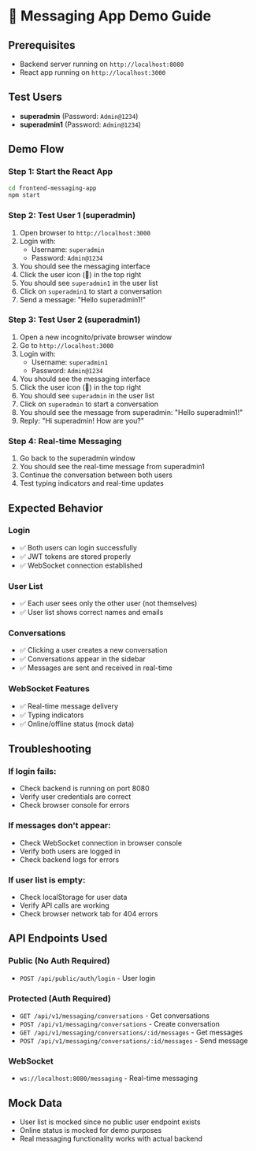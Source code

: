 # 🚀 Messaging App Demo Guide

## Prerequisites
- Backend server running on `http://localhost:8080`
- React app running on `http://localhost:3000`

## Test Users
- **superadmin** (Password: `Admin@1234`)
- **superadmin1** (Password: `Admin@1234`)

## Demo Flow

### Step 1: Start the React App
```bash
cd frontend-messaging-app
npm start
```

### Step 2: Test User 1 (superadmin)
1. Open browser to `http://localhost:3000`
2. Login with:
   - Username: `superadmin`
   - Password: `Admin@1234`
3. You should see the messaging interface
4. Click the user icon (👤) in the top right
5. You should see `superadmin1` in the user list
6. Click on `superadmin1` to start a conversation
7. Send a message: "Hello superadmin1!"

### Step 3: Test User 2 (superadmin1)
1. Open a new incognito/private browser window
2. Go to `http://localhost:3000`
3. Login with:
   - Username: `superadmin1`
   - Password: `Admin@1234`
4. You should see the messaging interface
5. Click the user icon (👤) in the top right
6. You should see `superadmin` in the user list
7. Click on `superadmin` to start a conversation
8. You should see the message from superadmin: "Hello superadmin1!"
9. Reply: "Hi superadmin! How are you?"

### Step 4: Real-time Messaging
1. Go back to the superadmin window
2. You should see the real-time message from superadmin1
3. Continue the conversation between both users
4. Test typing indicators and real-time updates

## Expected Behavior

### Login
- ✅ Both users can login successfully
- ✅ JWT tokens are stored properly
- ✅ WebSocket connection established

### User List
- ✅ Each user sees only the other user (not themselves)
- ✅ User list shows correct names and emails

### Conversations
- ✅ Clicking a user creates a new conversation
- ✅ Conversations appear in the sidebar
- ✅ Messages are sent and received in real-time

### WebSocket Features
- ✅ Real-time message delivery
- ✅ Typing indicators
- ✅ Online/offline status (mock data)

## Troubleshooting

### If login fails:
- Check backend is running on port 8080
- Verify user credentials are correct
- Check browser console for errors

### If messages don't appear:
- Check WebSocket connection in browser console
- Verify both users are logged in
- Check backend logs for errors

### If user list is empty:
- Check localStorage for user data
- Verify API calls are working
- Check browser network tab for 404 errors

## API Endpoints Used

### Public (No Auth Required)
- `POST /api/public/auth/login` - User login

### Protected (Auth Required)
- `GET /api/v1/messaging/conversations` - Get conversations
- `POST /api/v1/messaging/conversations` - Create conversation
- `GET /api/v1/messaging/conversations/:id/messages` - Get messages
- `POST /api/v1/messaging/conversations/:id/messages` - Send message

### WebSocket
- `ws://localhost:8080/messaging` - Real-time messaging

## Mock Data
- User list is mocked since no public user endpoint exists
- Online status is mocked for demo purposes
- Real messaging functionality works with actual backend

